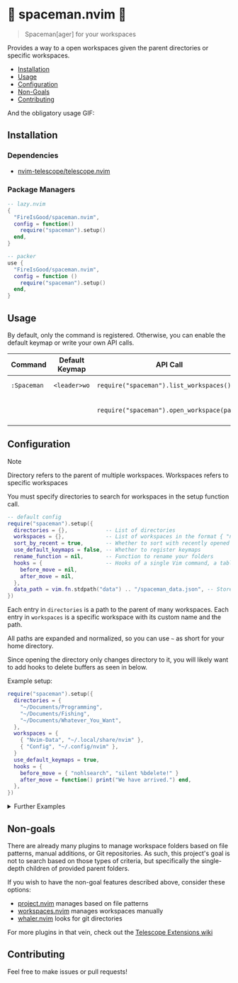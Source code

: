 # 👷 spaceman.nvim 🚧

> Spaceman\[ager\] for your workspaces

Provides a way to a open workspaces given the parent directories or specific workspaces.

- [Installation](#list-of-text-objects)
- [Usage](#configuration)
- [Configuration](#configuration)
- [Non-Goals](#non-goals)
- [Contributing](#contributing)

And the obligatory usage GIF:

## Installation

### Dependencies

- [nvim-telescope/telescope.nvim](https://github.com/nvim-telescope/telescope.nvim)

### Package Managers

```lua
-- lazy.nvim
{
  "FireIsGood/spaceman.nvim",
  config = function()
    require("spaceman").setup()
  end,
}

-- packer
use {
  "FireIsGood/spaceman.nvim",
  config = function ()
    require("spaceman").setup()
  end,
}
```

## Usage

By default, only the command is registered. Otherwise, you can enable the default keymap or write your own API calls.

| Command     | Default Keymap | API Call                                   | Description               |
| ----------- | -------------- | ------------------------------------------ | ------------------------- |
| `:Spaceman` | `<leader>wo`   | `require("spaceman").list_workspaces()`    | List workspaces           |
|             |                | `require("spaceman").open_workspace(path)` | Open a specific workspace |

## Configuration

> [!NOTE]
> Directory refers to the parent of multiple workspaces. Workspaces refers to specific workspaces

You must specify directories to search for workspaces in the setup function call.

```lua
-- default config
require("spaceman").setup({
  directories = {},            -- List of directories
  workspaces = {},             -- List of workspaces in the format { "name", "path" }
  sort_by_recent = true,       -- Whether to sort with recently opened workspaces in front
  use_default_keymaps = false, -- Whether to register keymaps
  rename_function = nil,       -- Function to rename your folders
  hooks = {                    -- Hooks of a single Vim command, a table of vim commands, a Lua function, or nil
    before_move = nil,
    after_move = nil,
  },
  data_path = vim.fn.stdpath("data") .. "/spaceman_data.json", -- Stores recently used workspaces
})
```

Each entry in `directories` is a path to the parent of many workspaces. Each entry in `workspaces` is a specific
workspace with its custom name and the path.

All paths are expanded and normalized, so you can use `~` as short for your home directory.

Since opening the directory only changes directory to it, you will likely want to add hooks to delete buffers as seen in
below.

Example setup:

```lua
require("spaceman").setup({
  directories = {
    "~/Documents/Programming",
    "~/Documents/Fishing",
    "~/Documents/Whatever_You_Want",
  },
  workspaces = {
    { "Nvim-Data", "~/.local/share/nvim" },
    { "Config", "~/.config/nvim" },
  }
  use_default_keymaps = true,
  hooks = {
    before_move = { "nohlsearch", "silent %bdelete!" }
    after_move = function() print("We have arrived.") end,
  },
})
```

<details>
<summary>Further Examples</summary>

### With Sessions.nvim

```lua
require("spaceman").setup({
  -- Your workspaces and directories
  hooks = {
    before_move = { "noh","SessionsStop" ,"silent %bdelete!" },
    after_move = { "SessionsLoad" },
  },
})
```

### Using a Custom Rename Function

```lua
require("spaceman").setup({
  -- Your workspaces and directories
  use_default_keymaps = true,
  rename_function = function(name)
    return string.gsub(" " .. name, "%W%l", string.upper):sub(2) -- Name to title case
  end,
})
```

</details>

## Non-goals

There are already many plugins to manage workspace folders based on file patterns, manual additions, or Git repositories. As
such, this project's goal is not to search based on those types of criteria, but specifically the single-depth children
of provided parent folders.

If you wish to have the non-goal features described above, consider these options:

- [project.nvim](https://github.com/ahmedkhalf/project.nvim) manages based on file patterns
- [workspaces.nvim](https://github.com/natecraddock/workspaces.nvim) manages workspaces manually
- [whaler.nvim](https://github.com/salorak/whaler.nvim) looks for git directories

For more plugins in that vein, check out the [Telescope Extensions wiki](https://github.com/nvim-telescope/telescope.nvim/wiki/Extensions)

## Contributing

Feel free to make issues or pull requests!
